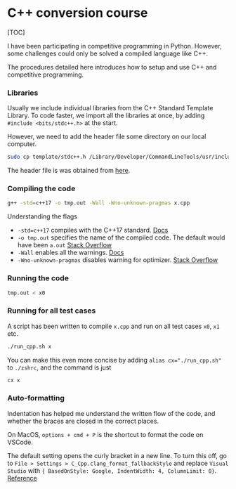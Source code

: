 # C++ conversion course

[TOC]

I have been participating in competitive programming in Python. However, some challenges could only be solved a compiled language like C++.

The procedures detailed here introduces how to setup and use C++ and competitive programming.



### Libraries

Usually we include individual libraries from the C++ Standard Template Library. To code faster, we import all the libraries at once, by adding `#include <bits/stdc++.h>` at the start.

However, we need to add the header file some directory on our local computer.

```bash
sudo cp template/stdc++.h /Library/Developer/CommandLineTools/usr/include/c++/v1/bits/
```

The header file is was obtained from [here](https://github.com/gcc-mirror/gcc/blob/master/libstdc++-v3/include/precompiled/stdc++.h).



### Compiling the code

```bash
g++ -std=c++17 -o tmp.out -Wall -Wno-unknown-pragmas x.cpp
```

Understanding the flags

- `-std=c++17`  compiles with the C++17 standard. [Docs](https://gcc.gnu.org/projects/cxx-status.html#cxx17)
- `-o tmp.out` specifies the name of the compiled code. The default would have been `a.out` [Stack Overflow](https://askubuntu.com/questions/61408/what-is-a-command-to-compile-and-run-c-programs)
- `-Wall` enables all the warnings. [Docs](https://gcc.gnu.org/onlinedocs/gcc-4.3.2/gcc/Warning-Options.html)
- `-Wno-unknown-pragmas` disables warning for optimizer. [Stack Overflow](https://stackoverflow.com/questions/132667/how-to-disable-pragma-warnings)



### Running the code

```bash
tmp.out < x0
```



### Running for all test cases

A script has been written to compile `x.cpp` and run on all test cases `x0`, `x1` etc. 

```bash
./run_cpp.sh x
```

You can make this even more concise by adding `alias cx="./run_cpp.sh"` to  `./zshrc`, and the command is just

```bash
cx x
```



### Auto-formatting

Indentation has helped me understand the written flow of the code, and whether the braces are closed in the correct places.

On MacOS, `options + cmd + P` is the shortcut to format the code on VSCode.

The default setting opens the curly bracket in a new line. To turn this off, go to `File > Settings > C_Cpp.clang_format_fallbackStyle` and replace `Visual Studio` with `{ BasedOnStyle: Google, IndentWidth: 4, ColumnLimit: 0}`.
[Reference](https://stackoverflow.com/questions/46111834/format-curly-braces-on-same-line-in-c-vscode)



 





